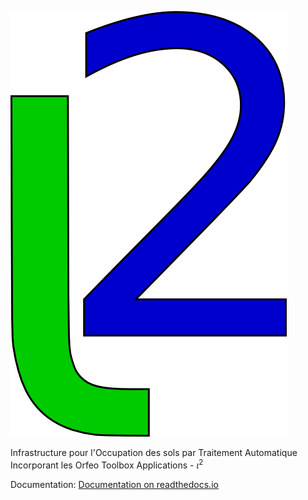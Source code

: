 ![](assets/iota2-logo.png "iota2")

Infrastructure pour l'Occupation des sols par Traitement Automatique Incorporant les Orfeo Toolbox Applications - $\iota^2$ 

Documentation: [Documentation on readthedocs.io](https://iota2.readthedocs.io/en/latest/index.html)
